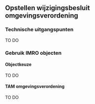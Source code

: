 ## Opstellen wijzigingsbesluit omgevingsverordening

### Technische uitgangspunten

TO DO

### Gebruik IMRO objecten

#### Objectkeuze 

TO DO 

#### TAM omgevingsverordening

TO DO





